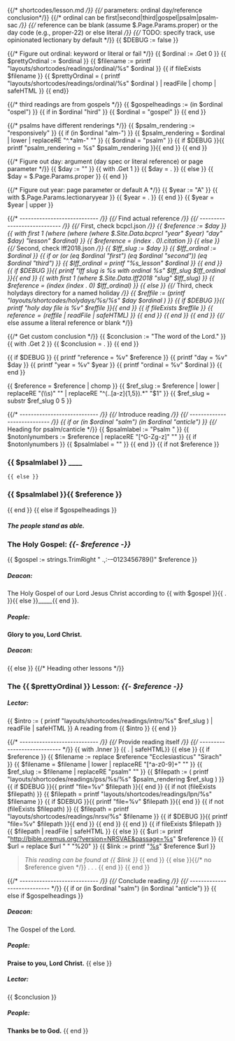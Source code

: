 {{/* shortcodes/lesson.md */}}
{{/* parameters: ordinal day/reference conclusion*/}}
{{/* ordinal can be first|second|third|gospel|psalm|psalm-sac */}}
{{/* reference can be blank (assume  $.Page.Params.proper) or the day code (e.g., proper-22) or else literal */}}
{{/* TODO: specify track, use opinionated lectionary by default */}}
{{ $DEBUG := false }}

{{/* Figure out ordinal: keyword or literal or fail */}}
{{ $ordinal := .Get 0 }}
{{ $prettyOrdinal := $ordinal }}
{{ $filename := printf "layouts/shortcodes/readings/ordinal/%s" $ordinal }}
{{ if fileExists $filename }}
    {{ $prettyOrdinal = ( printf "layouts/shortcodes/readings/ordinal/%s" $ordinal ) | readFile | chomp | safeHTML }}
{{ end}}

{{/* third readings are from gospels */}}
{{ $gospelheadings := (in $ordinal "ospel") }}
{{ if in $ordinal "hird" }}
  {{ $ordinal = "gospel" }}
{{ end }}

{{/* psalms have different renderings */}}
{{ $psalm_rendering := "responsively" }}
{{ if (in $ordinal "alm-") }}
    {{ $psalm_rendering = $ordinal | lower | replaceRE "^.*alm-" "" }}
    {{ $ordinal = "psalm" }}
    {{ if $DEBUG }}{{ printf "psalm_rendering = %s" $psalm_rendering }}{{ end }}
{{ end }}

{{/* Figure out day: argument (day spec or literal reference) or page parameter */}}
{{ $day := "" }}
{{ with .Get 1 }}
  {{ $day = . }}
{{ else }}
  {{ $day = $.Page.Params.proper }}
{{ end }}

{{/* Figure out year: page parameter or default A */}}
{{ $year := "A" }}
{{ with $.Page.Params.lectionaryyear }}
    {{ $year = . }}
{{ end }}
{{ $year = $year | upper }}

{{/* ---------------------------- */}}
{{/* Find actual reference */}}
{{/* ---------------------------- */}}
{{/* First, check bcpcl.json */}}
{{ $reference := $day }}
{{  with first 1 (where (where (where $.Site.Data.bcprcl "year" $year) "day" $day) "lesson" $ordinal) }}
	{{ $reference = (index . 0).citation }}
{{ else }}
{{/* Second, check lff2018.json */}}
{{ $lff_slug := $day }}
{{ $lff_ordinal := $ordinal }}
{{ if or (or (eq $ordinal "first") (eq $ordinal "second")) (eq $ordinal "third") }}
  {{ $lff_ordinal = printf "%s_lesson" $ordinal }}
{{ end }}
{{ if $DEBUG }}{{ printf "lff slug is %s with ordinal %s" $lff_slug $lff_ordinal }}{{ end }}
{{  with first 1 (where $.Site.Data.lff2018 "slug" $lff_slug) }}
    {{ $reference = (index (index . 0) $lff_ordinal) }}
{{ else }}
{{/* Third, check holydays directory for a named holiday */}}
{{ $reffile := (printf "layouts/shortcodes/holydays/%s/%s" $day $ordinal ) }}
{{ if $DEBUG }}{{ printf "holy day file is %v" $reffile }}{{ end }}
{{ if fileExists $reffile }}
	{{ $reference = ($reffile | readFile | safeHTML) }}
{{ end }}
{{ end }}
{{ end }}
{{/* else assume a literal reference or blank */}}

{{/* Get custom conclusion */}}
{{ $conclusion := "The word of the Lord." }}
{{ with .Get 2 }}
  {{ $conclusion = . }}
{{ end }}

{{ if $DEBUG }}
	{{ printf "reference = %v" $reference }}
	{{ printf "day = %v" $day }}
	{{ printf "year = %v" $year }}
	{{ printf "ordinal = %v" $ordinal }}
{{ end }}

{{ $reference = $reference | chomp }}
{{ $ref_slug := $reference | lower | replaceRE "(\\s)" "" | replaceRE "^(..[a-z]{1,5}).*"  "$1" }}
{{ $ref_slug = substr $ref_slug 0 5 }}


{{/* ---------------------------- */}}
{{/* Introduce reading */}}
{{/* ---------------------------- */}}
{{ if or (in $ordinal "salm") (in $ordinal "anticle") }}
{{/* Heading for psalm/canticle */}}
{{ $psalmlabel := "Psalm " }}
{{ $notonlynumbers := $reference | replaceRE "[^G-Zg-z]" "" }}
{{ if $notonlynumbers }}
  {{ $psalmlabel = "" }}
{{ end }}
{{ if not $reference }}
### {{ $psalmlabel }} ____
    {{ else }}
### {{ $psalmlabel }}{{ $reference }}
{{ end }}
{{ else if $gospelheadings }}
##### The people stand as able.
### The Holy Gospel: _{{- $reference -}}_

{{ $gospel :=  strings.TrimRight " .,:-–0123456789()" $reference }}
##### Deacon:
The Holy Gospel of our Lord Jesus Christ according to {{ with $gospel }}{{ . }}{{ else }}_____{{ end }}.

##### **People:**
**Glory to you, Lord Christ.**

##### Deacon:
{{ else }}
{{/* Heading other lessons */}}
### The {{ $prettyOrdinal }} Lesson: _{{- $reference -}}_
##### Lector:
{{ $intro := ( printf "layouts/shortcodes/readings/intro/%s" $ref_slug ) | readFile | safeHTML }}
A reading from {{ $intro }}
{{ end }}

{{/* ---------------------------- */}}
{{/* Provide reading itself */}}
{{/* ---------------------------- */}}
{{ with .Inner }}
	{{ . | safeHTML}}
{{ else }}
{{ if $reference }}
   {{ $filename := replace $reference "Ecclesiasticus" "Sirach" }}
   {{ $filename = $filename | lower | replaceRE "[^a-z0-9]+" "" }}
	{{ $ref_slug := $filename | replaceRE "psalm" "" }}
    {{ $filepath := ( printf "layouts/shortcodes/readings/pss/%s/%s" $psalm_rendering $ref_slug ) }}
	{{ if $DEBUG }}{{ printf "file=%v" $filepath }}{{ end }}
  	{{ if not (fileExists $filepath) }}
      {{ $filepath = printf "layouts/shortcodes/readings/lpn/%s" $filename }}
      {{ if $DEBUG }}{{ printf "file=%v" $filepath }}{{ end }}
	  {{ if not (fileExists $filepath) }}
        {{ $filepath = printf "layouts/shortcodes/readings/nrsv/%s" $filename }}
        {{ if $DEBUG }}{{ printf "file=%v" $filepath }}{{ end }}
      {{ end }}
	{{ end }}
    {{ if fileExists $filepath }}
{{ $filepath | readFile | safeHTML  }}
     {{ else }}
       {{ $url := printf "http://bible.oremus.org/?version=NRSVAE&passage=%s" $reference }}
       {{ $url = replace $url " " "%20" }}
       {{ $link := printf "[%s](%s)" $reference $url }}
> _This reading can be found at {{ $link }}_
     {{ end }}
{{ else }}{{/* no $reference given */}}
> . . .
{{ end }}
{{ end }}

{{/* ---------------------------- */}}
{{/* Conclude reading  */}}
{{/* ---------------------------- */}}
{{ if or (in $ordinal "salm") (in $ordinal "anticle") }}
{{ else if $gospelheadings }}
##### Deacon:
The Gospel of the Lord.

##### **People:**
**Praise to you, Lord Christ.**
{{ else }}
##### Lector:
{{ $conclusion }}

##### **People:**
**Thanks be to God.**
{{ end }}
